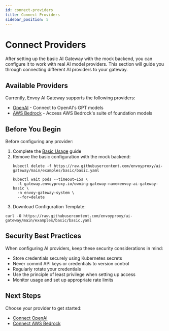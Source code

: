 ```yaml
---
id: connect-providers
title: Connect Providers
sidebar_position: 5
---
```


# Connect Providers

After setting up the basic AI Gateway with the mock backend, you can configure it to work with real AI model providers. This section will guide you through connecting different AI providers to your gateway.

## Available Providers

Currently, Envoy AI Gateway supports the following providers:

- [OpenAI](./openai.md) - Connect to OpenAI's GPT models
- [AWS Bedrock](./aws-bedrock.md) - Access AWS Bedrock's suite of foundation models

## Before You Begin

Before configuring any provider:

1. Complete the [Basic Usage](../basic-usage.md) guide
2. Remove the basic configuration with the mock backend:
   ```shell
   kubectl delete -f https://raw.githubusercontent.com/envoyproxy/ai-gateway/main/examples/basic/basic.yaml
   
   kubectl wait pods --timeout=15s \
     -l gateway.envoyproxy.io/owning-gateway-name=envoy-ai-gateway-basic \
     -n envoy-gateway-system \
     --for=delete
   ```
3.  Download Configuration Template:

```shell
curl -O https://raw.githubusercontent.com/envoyproxy/ai-gateway/main/examples/basic/basic.yaml
```

## Security Best Practices

When configuring AI providers, keep these security considerations in mind:

- Store credentials securely using Kubernetes secrets
- Never commit API keys or credentials to version control
- Regularly rotate your credentials
- Use the principle of least privilege when setting up access
- Monitor usage and set up appropriate rate limits

## Next Steps

Choose your provider to get started:
- [Connect OpenAI](./openai.md)
- [Connect AWS Bedrock](./aws-bedrock.md)
